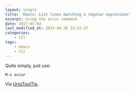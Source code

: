 ```yaml
---
layout: single
title: 'Emacs: List lines matching a regular expression'
excerpt: Using the occur command
date: 2017-03-03
last_modified_at: 2023-04-26 13:22:37
categories:
    - til
tags:
    - emacs
    - til
---
```


Quite simply, just use:

```emacs
M-x occur
```

Via [UnixToolTip](https://twitter.com/UnixToolTip/status/827572452276441090).
